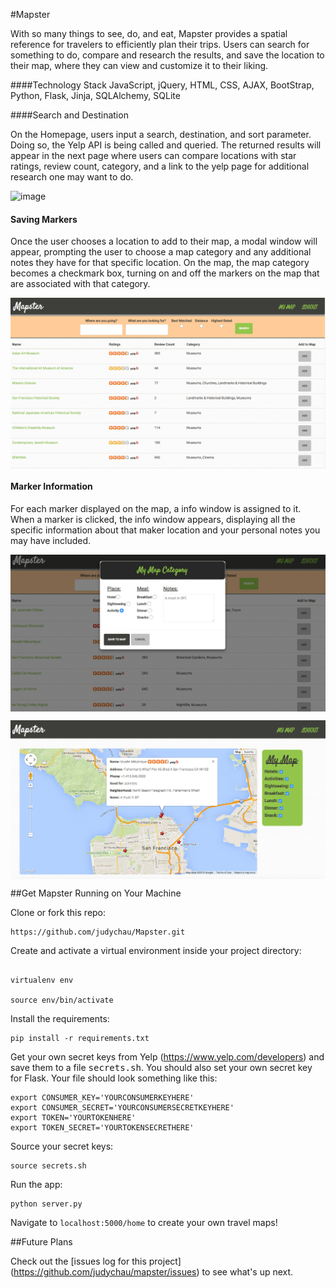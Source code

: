 #Mapster

With so many things to see, do, and eat, Mapster provides a spatial reference for travelers to efficiently plan their trips. Users can search for something to do, compare and research the results, and save the location to their map, where they can view and customize it to their liking.


####Technology Stack
JavaScript, jQuery, HTML, CSS, AJAX, BootStrap, Python, Flask, Jinja, SQLAlchemy, SQLite



####Search and Destination

On the Homepage, users input a search, destination, and sort parameter. Doing so, the Yelp API is being called and queried. The returned results will appear in the next page where users can compare locations with star ratings, review count, category, and a link to the yelp page for additional research one may want to do. 

![image]("/static/images/homepage.png")



#### Saving Markers
Once the user chooses a location to add to their map, a modal window will appear, prompting the user to choose a map category and any additional notes they have for that specific location. On the map, the map category becomes a checkmark box, turning on and off the markers on the map that are associated with that category.

<p align="center">
  <img align="center" src="/static/images/results.png" alt="Home-Page">
</p>

#### Marker Information
For each marker displayed on the map, a info window is assigned to it. When a marker is clicked, the info window appears, displaying all the specific information about that maker location and your personal notes you may have included.

<p align="center">
  <img align="center" src="/static/images/modal.png" alt="Home-Page">
</p>

<p align="center">
  <img align="center" src="/static/images/map.png" alt="Home-Page">
</p>




##Get Mapster Running on Your Machine

Clone or fork this repo: 

```
https://github.com/judychau/Mapster.git

```

Create and activate a virtual environment inside your project directory: 

```

virtualenv env

source env/bin/activate

```

Install the requirements:

```
pip install -r requirements.txt

```

Get your own secret keys from Yelp (https://www.yelp.com/developers) and save them to a file <kbd>secrets.sh</kbd>. You should also set your own secret key for Flask. Your file should look something like this:

```
export CONSUMER_KEY='YOURCONSUMERKEYHERE'
export CONSUMER_SECRET='YOURCONSUMERSECRETKEYHERE'
export TOKEN='YOURTOKENHERE'
export TOKEN_SECRET='YOURTOKENSECRETHERE'

```
	
Source your secret keys:

```
source secrets.sh

```

Run the app:

```
python server.py

```
Navigate to `localhost:5000/home` to create your own travel maps!

##Future Plans

Check out the [issues log for this project] (https://github.com/judychau/mapster/issues) to see what's up next.


